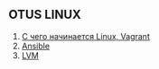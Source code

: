 ## OTUS LINUX
1. [С чего начинается Linux, Vagrant](https://github.com/keeper521/otus_linux/tree/main/lessons/lesson_1.1)
2. [Ansible](https://github.com/keeper521/otus_linux/tree/main/lessons/Ansible)
3. [LVM](https://github.com/keeper521/otus_linux/tree/main/lessons/LVM)
